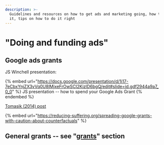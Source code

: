 ```yaml
---
description: >-
  Guidelines and resources on how to get ads and marketing going, how to finance
  it, tips on how to do it right
---
```


# "Doing and funding ads"

## Google ads grants

JS Winchell presentation:

{% embed url="https://docs.google.com/presentation/d/1i17-7eCbxYnjZX3vVq0U8lMjxeFrOwSCI2KizlD6bgQ/edit#slide=id.gdf2944a9a7_0_0" %}
JS presentation -- how to spend your Google Ads Grant
{% endembed %}

[Tomasik (2014) post](https://reducing-suffering.org/spreading-google-grants-with-caution-about-counterfactuals/)

{% embed url="https://reducing-suffering.org/spreading-google-grants-with-caution-about-counterfactuals" %}

## General grants -- see "[grants](../../grants-funding-reports-admin/grants-funding-and-reports.md#funding-for-ea-marketing-ads)" section
